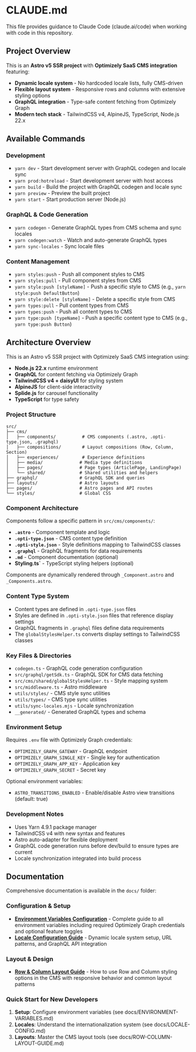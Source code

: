# CLAUDE.md

This file provides guidance to Claude Code (claude.ai/code) when working with code in this repository.

## Project Overview

This is an **Astro v5 SSR project** with **Optimizely SaaS CMS integration** featuring:
- **Dynamic locale system** - No hardcoded locale lists, fully CMS-driven
- **Flexible layout system** - Responsive rows and columns with extensive styling options
- **GraphQL integration** - Type-safe content fetching from Optimizely Graph
- **Modern tech stack** - TailwindCSS v4, AlpineJS, TypeScript, Node.js 22.x

## Available Commands

### Development
- `yarn dev` - Start development server with GraphQL codegen and locale sync
- `yarn prod:hotreload` - Start development server with host access  
- `yarn build` - Build the project with GraphQL codegen and locale sync
- `yarn preview` - Preview the built project
- `yarn start` - Start production server (Node.js)

### GraphQL & Code Generation
- `yarn codegen` - Generate GraphQL types from CMS schema and sync locales
- `yarn codegen:watch` - Watch and auto-generate GraphQL types
- `yarn sync-locales` - Sync locale files

### Content Management
- `yarn styles:push` - Push all component styles to CMS
- `yarn styles:pull` - Pull component styles from CMS
- `yarn style:push [styleName]` - Push a specific style to CMS (e.g., `yarn style:push DefaultButton`)
- `yarn style:delete [styleName]` - Delete a specific style from CMS
- `yarn types:pull` - Pull content types from CMS
- `yarn types:push` - Push all content types to CMS
- `yarn type:push [typeName]` - Push a specific content type to CMS (e.g., `yarn type:push Button`)

## Architecture Overview

This is an Astro v5 SSR project with Optimizely SaaS CMS integration using:
- **Node.js 22.x** runtime environment
- **GraphQL** for content fetching via Optimizely Graph
- **TailwindCSS v4 + daisyUI** for styling system
- **AlpineJS** for client-side interactivity
- **Splide.js** for carousel functionality
- **TypeScript** for type safety

### Project Structure
```
src/
├── cms/
│   ├── components/          # CMS components (.astro, .opti-type.json, .graphql)
│   ├── compositions/        # Layout compositions (Row, Column, Section)
│   ├── experiences/         # Experience definitions
│   ├── media/              # Media type definitions
│   ├── pages/              # Page types (ArticlePage, LandingPage)
│   └── shared/             # Shared utilities and helpers
├── graphql/                # GraphQL SDK and queries
├── layouts/                # Astro layouts
├── pages/                  # Astro pages and API routes
└── styles/                 # Global CSS
```

### Component Architecture
Components follow a specific pattern in `src/cms/components/`:
- **`.astro`** - Component template and logic
- **`.opti-type.json`** - CMS content type definition
- **`.opti-style.json`** - Style definitions mapping to TailwindCSS classes
- **`.graphql`** - GraphQL fragments for data requirements
- **`.md`** - Component documentation (optional)
- **Styling.ts`** - TypeScript styling helpers (optional)

Components are dynamically rendered through `_Component.astro` and `_Components.astro`.

### Content Type System
- Content types are defined in `.opti-type.json` files
- Styles are defined in `.opti-style.json` files that reference display settings
- GraphQL fragments in `.graphql` files define data requirements
- The `globalStylesHelper.ts` converts display settings to TailwindCSS classes

### Key Files & Directories
- `codegen.ts` - GraphQL code generation configuration
- `src/graphql/getSdk.ts` - GraphQL SDK for CMS data fetching
- `src/cms/shared/globalStylesHelper.ts` - Style mapping system
- `src/middleware.ts` - Astro middleware
- `utils/styles/` - CMS style sync utilities
- `utils/types/` - CMS type sync utilities
- `utils/sync-locales.mjs` - Locale synchronization
- `__generated/` - Generated GraphQL types and schema

### Environment Setup
Requires `.env` file with Optimizely Graph credentials:
- `OPTIMIZELY_GRAPH_GATEWAY` - GraphQL endpoint
- `OPTIMIZELY_GRAPH_SINGLE_KEY` - Single key for authentication
- `OPTIMIZELY_GRAPH_APP_KEY` - Application key
- `OPTIMIZELY_GRAPH_SECRET` - Secret key

Optional environment variables:
- `ASTRO_TRANSITIONS_ENABLED` - Enable/disable Astro view transitions (default: true)

### Development Notes
- Uses Yarn 4.9.1 package manager
- TailwindCSS v4 with new syntax and features
- Astro auto-adapter for flexible deployment
- GraphQL code generation runs before dev/build to ensure types are current
- Locale synchronization integrated into build process

## Documentation

Comprehensive documentation is available in the `docs/` folder:

### Configuration & Setup
- **[Environment Variables Configuration](docs/ENVIRONMENT-VARIABLES.md)** - Complete guide to all environment variables including required Optimizely Graph credentials and optional feature toggles
- **[Locale Configuration Guide](docs/LOCALE-CONFIG.md)** - Dynamic locale system setup, URL patterns, and GraphQL API integration

### Layout & Design
- **[Row & Column Layout Guide](docs/ROW-COLUMN-LAYOUT-GUIDE.md)** - How to use Row and Column styling options in the CMS with responsive behavior and common layout patterns

### Quick Start for New Developers
1. **Setup**: Configure environment variables (see docs/ENVIRONMENT-VARIABLES.md)
2. **Locales**: Understand the internationalization system (see docs/LOCALE-CONFIG.md)
3. **Layouts**: Master the CMS layout tools (see docs/ROW-COLUMN-LAYOUT-GUIDE.md)